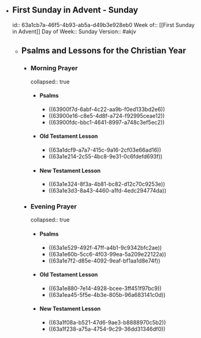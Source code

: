 - ## First Sunday in Advent - Sunday
  id:: 63a1cb7a-46f5-4b93-ab5a-d49b3e928eb0
  Week of:: [[First Sunday in Advent]]
  Day of Week:: Sunday
  Version:: #akjv
	- ## Psalms and Lessons for the Christian Year
		- ### Morning Prayer
		  collapsed:: true
			- #### Psalms
				- ((63900f7d-6abf-4c22-aa9b-f0ed133bd2e6))
				- ((63900e16-c8e5-4d8f-a724-f92995ceae12))
				- ((63900fdc-bbc1-4641-8997-a748c3ef5ec2))
			- #### Old Testament Lesson
				- ((63a1dcf9-a7a7-415c-9a16-2cf03e66ad16))
				- ((63a1e214-2c55-4bc8-9e31-0c6fdefd693f))
			- #### New Testament Lesson
				- ((63a1e324-8f3a-4b81-bc82-d12c70c9253e))
				- ((63a1e3d3-8a43-4460-a1fd-4edc294774da))
		- ### Evening Prayer
		  collapsed:: true
			- #### Psalms
				- ((63a1e529-492f-47ff-a4b1-9c9342bfc2ae))
				- ((63a1e60b-5cc6-4f03-99ea-5a209e22122a))
				- ((63a1e7f2-d85e-4092-9eaf-bf1aa1d8e74f))
			- #### Old Testament Lesson
				- ((63a1e880-7e14-4928-bcee-3ff451f97bc9))
				- ((63a1ea45-5f5e-4b3e-805b-96a683141c0d))
			- #### New Testament Lesson
				- ((63a1f08a-b521-47d6-9ae3-b8888970c5b2))
				- ((63a1f238-a75a-4754-9c29-36dd31346df0))